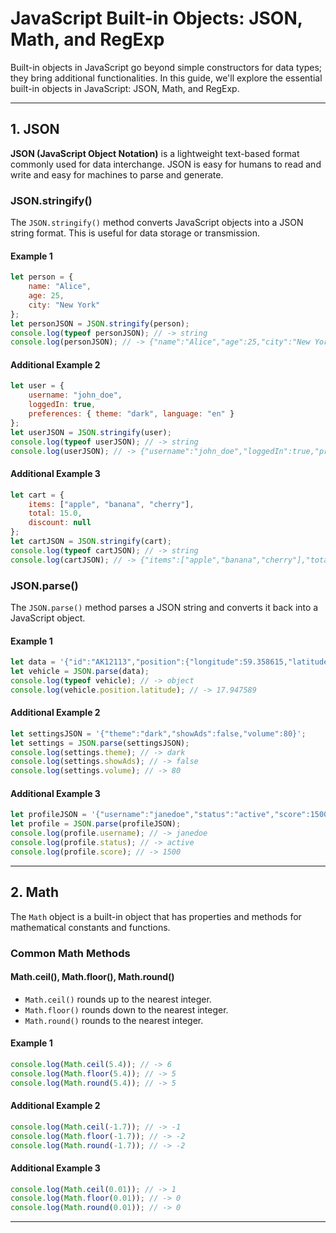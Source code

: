
# JavaScript Built-in Objects: JSON, Math, and RegExp

Built-in objects in JavaScript go beyond simple constructors for data types; they bring additional functionalities.
In this guide, we'll explore the essential built-in objects in JavaScript: JSON, Math, and RegExp.

---

## 1. JSON

**JSON (JavaScript Object Notation)** is a lightweight text-based format commonly used for data interchange.
JSON is easy for humans to read and write and easy for machines to parse and generate.

### JSON.stringify()

The `JSON.stringify()` method converts JavaScript objects into a JSON string format. This is useful for data storage or transmission.

#### Example 1
```javascript
let person = {
    name: "Alice",
    age: 25,
    city: "New York"
};
let personJSON = JSON.stringify(person);
console.log(typeof personJSON); // -> string
console.log(personJSON); // -> {"name":"Alice","age":25,"city":"New York"}
```

#### Additional Example 2
```javascript
let user = {
    username: "john_doe",
    loggedIn: true,
    preferences: { theme: "dark", language: "en" }
};
let userJSON = JSON.stringify(user);
console.log(typeof userJSON); // -> string
console.log(userJSON); // -> {"username":"john_doe","loggedIn":true,"preferences":{"theme":"dark","language":"en"}}
```

#### Additional Example 3
```javascript
let cart = {
    items: ["apple", "banana", "cherry"],
    total: 15.0,
    discount: null
};
let cartJSON = JSON.stringify(cart);
console.log(typeof cartJSON); // -> string
console.log(cartJSON); // -> {"items":["apple","banana","cherry"],"total":15.0,"discount":null}
```

### JSON.parse()

The `JSON.parse()` method parses a JSON string and converts it back into a JavaScript object.

#### Example 1
```javascript
let data = '{"id":"AK12113","position":{"longitude":59.358615,"latitude":17.947589}}';
let vehicle = JSON.parse(data);
console.log(typeof vehicle); // -> object
console.log(vehicle.position.latitude); // -> 17.947589
```

#### Additional Example 2
```javascript
let settingsJSON = '{"theme":"dark","showAds":false,"volume":80}';
let settings = JSON.parse(settingsJSON);
console.log(settings.theme); // -> dark
console.log(settings.showAds); // -> false
console.log(settings.volume); // -> 80
```

#### Additional Example 3
```javascript
let profileJSON = '{"username":"janedoe","status":"active","score":1500}';
let profile = JSON.parse(profileJSON);
console.log(profile.username); // -> janedoe
console.log(profile.status); // -> active
console.log(profile.score); // -> 1500
```

---

## 2. Math

The `Math` object is a built-in object that has properties and methods for mathematical constants and functions. 

### Common Math Methods

#### Math.ceil(), Math.floor(), Math.round()

- `Math.ceil()` rounds up to the nearest integer.
- `Math.floor()` rounds down to the nearest integer.
- `Math.round()` rounds to the nearest integer.

#### Example 1
```javascript
console.log(Math.ceil(5.4)); // -> 6
console.log(Math.floor(5.4)); // -> 5
console.log(Math.round(5.4)); // -> 5
```

#### Additional Example 2
```javascript
console.log(Math.ceil(-1.7)); // -> -1
console.log(Math.floor(-1.7)); // -> -2
console.log(Math.round(-1.7)); // -> -2
```

#### Additional Example 3
```javascript
console.log(Math.ceil(0.01)); // -> 1
console.log(Math.floor(0.01)); // -> 0
console.log(Math.round(0.01)); // -> 0
```

---